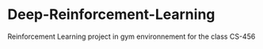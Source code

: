 # Deep-Reinforcement-Learning
Reinforcement Learning project in gym environnement for the class CS-456
